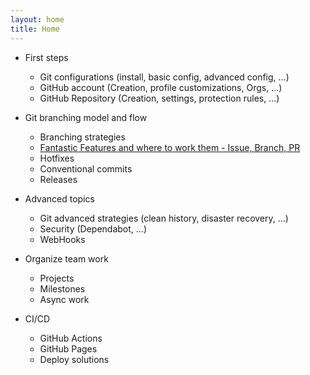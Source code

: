 ```yaml
---
layout: home
title: Home
---
```


- First steps

  - Git configurations (install, basic config, advanced config, ...)
  - GitHub account (Creation, profile customizations, Orgs, ...)
  - GitHub Repository (Creation, settings, protection rules, ...)

- Git branching model and flow

  - Branching strategies
  - [Fantastic Features and where to work them - Issue, Branch, PR](/docs/en/issue-pr-branch.md)
  - Hotfixes
  - Conventional commits
  - Releases

- Advanced topics

  - Git advanced strategies (clean history, disaster recovery, ...)
  - Security (Dependabot, ...)
  - WebHooks

- Organize team work

  - Projects
  - Milestones
  - Async work

- CI/CD

  - GitHub Actions
  - GitHub Pages
  - Deploy solutions
